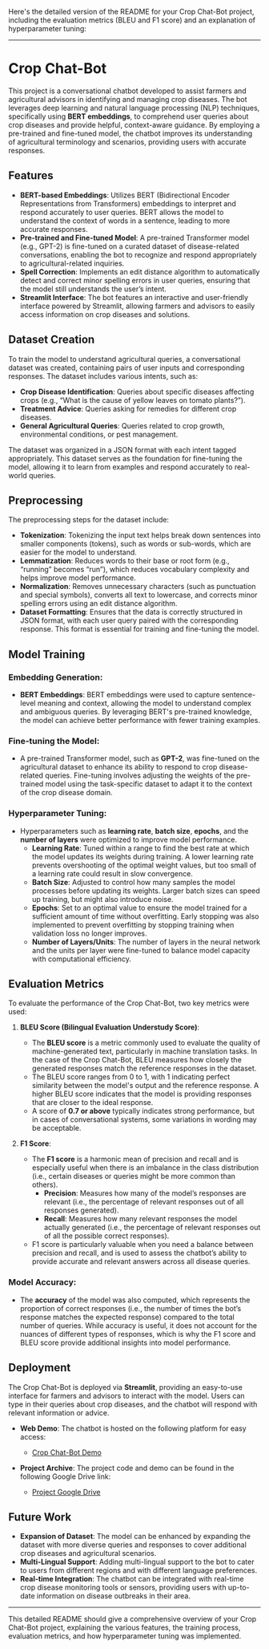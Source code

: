 Here's the detailed version of the README for your Crop Chat-Bot project, including the evaluation metrics (BLEU and F1 score) and an explanation of hyperparameter tuning:

---

# Crop Chat-Bot

This project is a conversational chatbot developed to assist farmers and agricultural advisors in identifying and managing crop diseases. The bot leverages deep learning and natural language processing (NLP) techniques, specifically using **BERT embeddings**, to comprehend user queries about crop diseases and provide helpful, context-aware guidance. By employing a pre-trained and fine-tuned model, the chatbot improves its understanding of agricultural terminology and scenarios, providing users with accurate responses.

## Features

- **BERT-based Embeddings**: Utilizes BERT (Bidirectional Encoder Representations from Transformers) embeddings to interpret and respond accurately to user queries. BERT allows the model to understand the context of words in a sentence, leading to more accurate responses.
- **Pre-trained and Fine-tuned Model**: A pre-trained Transformer model (e.g., GPT-2) is fine-tuned on a curated dataset of disease-related conversations, enabling the bot to recognize and respond appropriately to agricultural-related inquiries.
- **Spell Correction**: Implements an edit distance algorithm to automatically detect and correct minor spelling errors in user queries, ensuring that the model still understands the user’s intent.
- **Streamlit Interface**: The bot features an interactive and user-friendly interface powered by Streamlit, allowing farmers and advisors to easily access information on crop diseases and solutions.

## Dataset Creation

To train the model to understand agricultural queries, a conversational dataset was created, containing pairs of user inputs and corresponding responses. The dataset includes various intents, such as:
- **Crop Disease Identification**: Queries about specific diseases affecting crops (e.g., “What is the cause of yellow leaves on tomato plants?”).
- **Treatment Advice**: Queries asking for remedies for different crop diseases.
- **General Agricultural Queries**: Queries related to crop growth, environmental conditions, or pest management.

The dataset was organized in a JSON format with each intent tagged appropriately. This dataset serves as the foundation for fine-tuning the model, allowing it to learn from examples and respond accurately to real-world queries.

## Preprocessing

The preprocessing steps for the dataset include:

- **Tokenization**: Tokenizing the input text helps break down sentences into smaller components (tokens), such as words or sub-words, which are easier for the model to understand.
- **Lemmatization**: Reduces words to their base or root form (e.g., “running” becomes “run”), which reduces vocabulary complexity and helps improve model performance.
- **Normalization**: Removes unnecessary characters (such as punctuation and special symbols), converts all text to lowercase, and corrects minor spelling errors using an edit distance algorithm.
- **Dataset Formatting**: Ensures that the data is correctly structured in JSON format, with each user query paired with the corresponding response. This format is essential for training and fine-tuning the model.

## Model Training

### Embedding Generation:
- **BERT Embeddings**: BERT embeddings were used to capture sentence-level meaning and context, allowing the model to understand complex and ambiguous queries. By leveraging BERT's pre-trained knowledge, the model can achieve better performance with fewer training examples.

### Fine-tuning the Model:
- A pre-trained Transformer model, such as **GPT-2**, was fine-tuned on the agricultural dataset to enhance its ability to respond to crop disease-related queries. Fine-tuning involves adjusting the weights of the pre-trained model using the task-specific dataset to adapt it to the context of the crop disease domain.
  
### Hyperparameter Tuning:
- Hyperparameters such as **learning rate**, **batch size**, **epochs**, and the **number of layers** were optimized to improve model performance.
  - **Learning Rate**: Tuned within a range to find the best rate at which the model updates its weights during training. A lower learning rate prevents overshooting of the optimal weight values, but too small of a learning rate could result in slow convergence.
  - **Batch Size**: Adjusted to control how many samples the model processes before updating its weights. Larger batch sizes can speed up training, but might also introduce noise.
  - **Epochs**: Set to an optimal value to ensure the model trained for a sufficient amount of time without overfitting. Early stopping was also implemented to prevent overfitting by stopping training when validation loss no longer improves.
  - **Number of Layers/Units**: The number of layers in the neural network and the units per layer were fine-tuned to balance model capacity with computational efficiency.

## Evaluation Metrics

To evaluate the performance of the Crop Chat-Bot, two key metrics were used:

1. **BLEU Score (Bilingual Evaluation Understudy Score)**:
   - The **BLEU score** is a metric commonly used to evaluate the quality of machine-generated text, particularly in machine translation tasks. In the case of the Crop Chat-Bot, BLEU measures how closely the generated responses match the reference responses in the dataset.
   - The BLEU score ranges from 0 to 1, with 1 indicating perfect similarity between the model's output and the reference response. A higher BLEU score indicates that the model is providing responses that are closer to the ideal response.
   - A score of **0.7 or above** typically indicates strong performance, but in cases of conversational systems, some variations in wording may be acceptable.

2. **F1 Score**:
   - The **F1 score** is a harmonic mean of precision and recall and is especially useful when there is an imbalance in the class distribution (i.e., certain diseases or queries might be more common than others).
     - **Precision**: Measures how many of the model’s responses are relevant (i.e., the percentage of relevant responses out of all responses generated).
     - **Recall**: Measures how many relevant responses the model actually generated (i.e., the percentage of relevant responses out of all the possible correct responses).
   - F1 score is particularly valuable when you need a balance between precision and recall, and is used to assess the chatbot’s ability to provide accurate and relevant answers across all disease queries.

### Model Accuracy:
- The **accuracy** of the model was also computed, which represents the proportion of correct responses (i.e., the number of times the bot’s response matches the expected response) compared to the total number of queries. While accuracy is useful, it does not account for the nuances of different types of responses, which is why the F1 score and BLEU score provide additional insights into model performance.

## Deployment

The Crop Chat-Bot is deployed via **Streamlit**, providing an easy-to-use interface for farmers and advisors to interact with the model. Users can type in their queries about crop diseases, and the chatbot will respond with relevant information or advice.

- **Web Demo**: The chatbot is hosted on the following platform for easy access:
  - [Crop Chat-Bot Demo](https://cropbot.streamlit.app/)

- **Project Archive**: The project code and demo can be found in the following Google Drive link:
  - [Project Google Drive](https://drive.google.com/file/d/1EO-j0heuqbZ7suuT4O4LdEpEoYy97hJD/view?usp=sharing)

## Future Work

- **Expansion of Dataset**: The model can be enhanced by expanding the dataset with more diverse queries and responses to cover additional crop diseases and agricultural scenarios.
- **Multi-Lingual Support**: Adding multi-lingual support to the bot to cater to users from different regions and with different language preferences.
- **Real-time Integration**: The chatbot can be integrated with real-time crop disease monitoring tools or sensors, providing users with up-to-date information on disease outbreaks in their area.

---

This detailed README should give a comprehensive overview of your Crop Chat-Bot project, explaining the various features, the training process, evaluation metrics, and how hyperparameter tuning was implemented.
